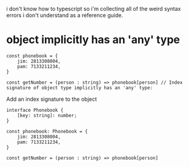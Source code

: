 i don't know how to typescript so i'm collecting all of the weird syntax errors i don't understand as a reference guide.

# object implicitly has an 'any' type

```
const phonebook = {
    jim: 2813308004,
    pam: 7133211234,
}

const getNumber = (person : string) => phonebook[person] // Index signature of object type implicitly has an 'any' type:
```

Add an index signature to the object

```
interface Phonebook {
    [key: string]: number;
}

const phonebook: Phonebook = {
    jim: 2813308004,
    pam: 7133211234,
}

const getNumber = (person : string) => phonebook[person]
```
